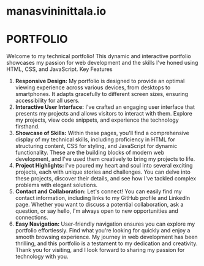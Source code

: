 # manasvininittala.io
# PORTFOLIO
Welcome to my technical portfolio! This dynamic and interactive portfolio showcases my passion for web development and the skills I've honed using HTML, CSS, and JavaScript.
Key Features 
1. **Responsive Design:** My portfolio is designed to provide an optimal viewing experience across various devices, from desktops to smartphones. It adapts gracefully to different screen sizes, ensuring accessibility for all users.
2. **Interactive User Interface:** I've crafted an engaging user interface that presents my projects and allows visitors to interact with them. Explore my projects, view code snippets, and experience the technology firsthand.
3. **Showcase of Skills:** Within these pages, you'll find a comprehensive display of my technical skills, including proficiency in HTML for structuring content, CSS for styling, and JavaScript for dynamic functionality. These are the building blocks of modern web development, and I've used them creatively to bring my projects to life.
4. **Project Highlights:** I've poured my heart and soul into several exciting projects, each with unique stories and challenges. You can delve into these projects, discover their details, and see how I've tackled complex problems with elegant solutions.
5. **Contact and Collaboration:** Let's connect! You can easily find my contact information, including links to my GitHub profile and LinkedIn page. Whether you want to discuss a potential collaboration, ask a question, or say hello, I'm always open to new opportunities and connections.
6. **Easy Navigation:** User-friendly navigation ensures you can explore my portfolio effortlessly. Find what you're looking for quickly and enjoy a smooth browsing experience.
My journey in web development has been thrilling, and this portfolio is a testament to my dedication and creativity. Thank you for visiting, and I look forward to sharing my passion for technology with you.
